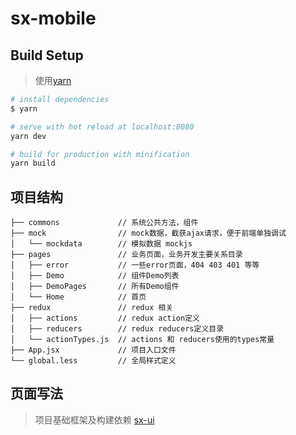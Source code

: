 # sx-mobile

## Build Setup
> 使用[yarn](https://yarnpkg.com/zh-Hans/)

``` bash
# install dependencies
$ yarn

# serve with hot reload at localhost:8080
yarn dev

# build for production with minification
yarn build

```

## 项目结构
```
├── commons             // 系统公共方法，组件
├── mock                // mock数据，截获ajax请求，便于前端单独调试
│   └── mockdata        // 模拟数据 mockjs
├── pages               // 业务页面，业务开发主要关系目录
│   ├── error           // 一些error页面，404 403 401 等等
│   ├── Demo            // 组件Demo列表
│   ├── DemoPages       // 所有Demo组件
│   └── Home            // 首页
├── redux               // redux 相关
│   ├── actions         // redux action定义
│   ├── reducers        // redux reducers定义目录
│   └── actionTypes.js  // actions 和 reducers使用的types常量
├── App.jsx             // 项目入口文件
└── global.less         // 全局样式定义

```

## 页面写法
> 项目基础框架及构建依赖 [sx-ui](https://github.com/sxfed/sx-ui)